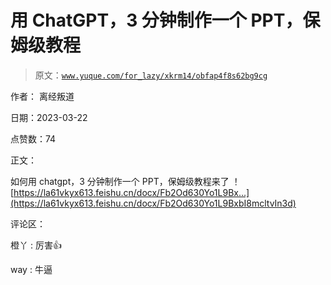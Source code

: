 # 用 ChatGPT，3 分钟制作一个 PPT，保姆级教程

> 原文：[`www.yuque.com/for_lazy/xkrm14/obfap4f8s62bg9cg`](https://www.yuque.com/for_lazy/xkrm14/obfap4f8s62bg9cg)

作者： 离经叛道

日期：2023-03-22

点赞数：74

正文：

如何用 chatgpt，3 分钟制作一个 PPT，保姆级教程来了 ！ [https://la61vkyx613.feishu.cn/docx/Fb2Od630Yo1L9Bx...](https://la61vkyx613.feishu.cn/docx/Fb2Od630Yo1L9BxbI8mcltvIn3d)

评论区：

橙丫 : 厉害👍

way : 牛逼

